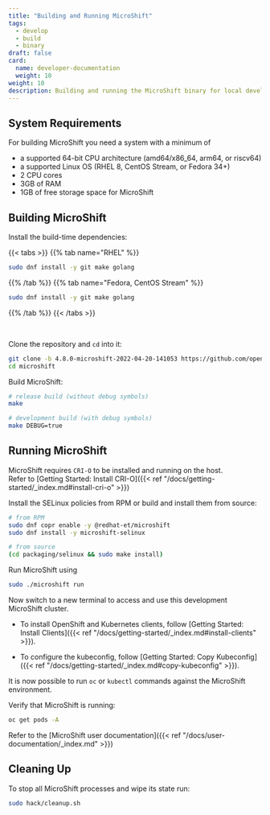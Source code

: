 ```yaml
---
title: "Building and Running MicroShift"
tags:
  - develop
  - build
  - binary
draft: false
card:
  name: developer-documentation
  weight: 10
weight: 10
description: Building and running the MicroShift binary for local development
---
```


## System Requirements

For building MicroShift you need a system with a minimum of

- a supported 64-bit CPU architecture (amd64/x86_64, arm64, or riscv64)
- a supported Linux OS (RHEL 8, CentOS Stream, or Fedora 34+)
- 2 CPU cores
- 3GB of RAM
- 1GB of free storage space for MicroShift

## Building MicroShift

Install the build-time dependencies:

{{< tabs >}}
{{% tab name="RHEL" %}}

```Bash
sudo dnf install -y git make golang
```

{{% /tab %}}
{{% tab name="Fedora, CentOS Stream" %}}

```Bash
sudo dnf install -y git make golang
```

{{% /tab %}}
{{< /tabs >}}

<br/>

Clone the repository and `cd` into it:

```Bash
git clone -b 4.8.0-microshift-2022-04-20-141053 https://github.com/openshift/microshift.git
cd microshift
```

Build MicroShift:

```Bash
# release build (without debug symbols)
make

# development build (with debug symbols)
make DEBUG=true
```

## Running MicroShift

MicroShift requires `CRI-O` to be installed and running on the host.    
Refer to [Getting Started: Install CRI-O]({{< ref "/docs/getting-started/_index.md#install-cri-o" >}})

Install the SELinux policies from RPM or build and install them from source:

```Bash
# from RPM
sudo dnf copr enable -y @redhat-et/microshift
sudo dnf install -y microshift-selinux

# from source
(cd packaging/selinux && sudo make install)
```

Run MicroShift using

```bash
sudo ./microshift run
```

Now switch to a new terminal to access and use this development MicroShift cluster.

- To install OpenShift and Kubernetes clients, follow [Getting Started: Install Clients]({{< ref "/docs/getting-started/_index.md#install-clients" >}}).

- To configure the kubeconfig, follow [Getting Started: Copy  Kubeconfig]({{< ref "/docs/getting-started/_index.md#copy-kubeconfig" >}}).

It is now possible to run `oc` or `kubectl` commands against the MicroShift environment.

Verify that MicroShift is running:

```sh
oc get pods -A
```

Refer to the [MicroShift user documentation]({{< ref "/docs/user-documentation/_index.md" >}})

## Cleaning Up

To stop all MicroShift processes and wipe its state run:

```Bash
sudo hack/cleanup.sh
```
